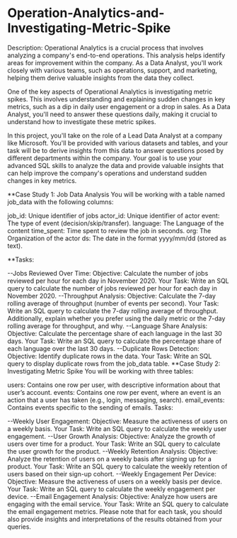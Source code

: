 # Operation-Analytics-and-Investigating-Metric-Spike
Description:
Operational Analytics is a crucial process that involves analyzing a company's end-to-end operations. This analysis helps identify areas for improvement within the company. As a Data Analyst, you'll work closely with various teams, such as operations, support, and marketing, helping them derive valuable insights from the data they collect.

One of the key aspects of Operational Analytics is investigating metric spikes. This involves understanding and explaining sudden changes in key metrics, such as a dip in daily user engagement or a drop in sales. As a Data Analyst, you'll need to answer these questions daily, making it crucial to understand how to investigate these metric spikes.

In this project, you'll take on the role of a Lead Data Analyst at a company like Microsoft. You'll be provided with various datasets and tables, and your task will be to derive insights from this data to answer questions posed by different departments within the company. Your goal is to use your advanced SQL skills to analyze the data and provide valuable insights that can help improve the company's operations and understand sudden changes in key metrics.

**Case Study 1: Job Data Analysis
You will be working with a table named job_data with the following columns:

job_id: Unique identifier of jobs
actor_id: Unique identifier of actor
event: The type of event (decision/skip/transfer).
language: The Language of the content
time_spent: Time spent to review the job in seconds.
org: The Organization of the actor
ds: The date in the format yyyy/mm/dd (stored as text).

**Tasks:

--Jobs Reviewed Over Time:
Objective: Calculate the number of jobs reviewed per hour for each day in November 2020.
Your Task: Write an SQL query to calculate the number of jobs reviewed per hour for each day in November 2020.
--Throughput Analysis:
Objective: Calculate the 7-day rolling average of throughput (number of events per second).
Your Task: Write an SQL query to calculate the 7-day rolling average of throughput. Additionally, explain whether you prefer using the daily metric or the 7-day rolling average for throughput, and why.
--Language Share Analysis:
Objective: Calculate the percentage share of each language in the last 30 days.
Your Task: Write an SQL query to calculate the percentage share of each language over the last 30 days.
--Duplicate Rows Detection:
Objective: Identify duplicate rows in the data.
Your Task: Write an SQL query to display duplicate rows from the job_data table.
**Case Study 2: Investigating Metric Spike
You will be working with three tables:

users: Contains one row per user, with descriptive information about that user’s account.
events: Contains one row per event, where an event is an action that a user has taken (e.g., login, messaging, search).
email_events: Contains events specific to the sending of emails.
Tasks:

--Weekly User Engagement:
Objective: Measure the activeness of users on a weekly basis.
Your Task: Write an SQL query to calculate the weekly user engagement.
--User Growth Analysis:
Objective: Analyze the growth of users over time for a product.
Your Task: Write an SQL query to calculate the user growth for the product.
--Weekly Retention Analysis:
Objective: Analyze the retention of users on a weekly basis after signing up for a product.
Your Task: Write an SQL query to calculate the weekly retention of users based on their sign-up cohort.
--Weekly Engagement Per Device:
Objective: Measure the activeness of users on a weekly basis per device.
Your Task: Write an SQL query to calculate the weekly engagement per device.
--Email Engagement Analysis:
Objective: Analyze how users are engaging with the email service.
Your Task: Write an SQL query to calculate the email engagement metrics.
Please note that for each task, you should also provide insights and interpretations of the results obtained from your queries.
